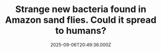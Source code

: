 ---
title: "Strange new bacteria found in Amazon sand flies. Could it spread to humans?"
date: 2025-09-06T20:49:36.000Z
category: Health
externalLink: "https://www.sciencedaily.com/releases/2025/09/250906155049.htm"
image: ""
excerpt: "A newly discovered species of Bartonella bacteria in Brazil’s Amazon sand flies shares DNA similarities with dangerous Andean strains. Scientists stress the need for further studies to see if it can infect humans and spread beyond its known regions.…"
---